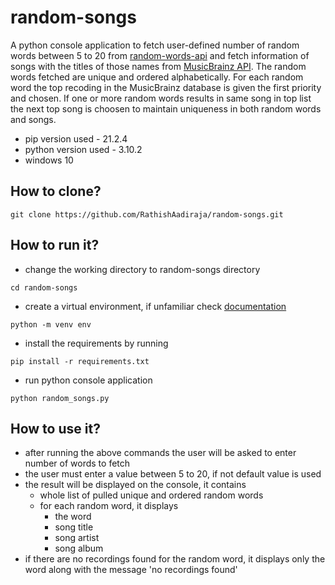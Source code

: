 # random-songs
A python console application to fetch user-defined number of random words between 5 to 20 from [random-words-api](https://random-words-api.vercel.app/word) and fetch information of songs with the titles of those names from [MusicBrainz API](https://musicbrainz.org/doc/MusicBrainz_API). The random words fetched are unique and ordered alphabetically. For each random word the top recoding in the MusicBrainz database is given the first priority and chosen. If one or more random words results in same song in top list the next top song is choosen to maintain uniqueness in both random words and songs.
- pip version used - 21.2.4
- python version used - 3.10.2
- windows 10
## How to clone?
```
git clone https://github.com/RathishAadiraja/random-songs.git
```
## How to run it?
- change the working directory to random-songs directory
```
cd random-songs
```
- create a virtual environment, if unfamiliar check [documentation](https://docs.python.org/3/tutorial/venv.html)
```
python -m venv env
```
- install the requirements by running  
 ```
 pip install -r requirements.txt
 ```
- run python console application
```
python random_songs.py
```
## How to use it?
- after running the above commands the user will be asked to enter number of words to fetch
- the user must enter a value between 5 to 20, if not default value is used
- the result will be displayed on the console, it contains 
  - whole list of pulled unique and ordered random words
  - for each random word, it displays
    - the word
    - song title
    - song artist
    - song album
- if there are no recordings found for the random word, it displays only the word along with the message 'no recordings found'
